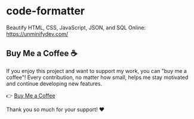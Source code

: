 # code-formatter
Beautify HTML, CSS, JavaScript, JSON, and SQL Online: https://unminifydev.com/

## Buy Me a Coffee ☕

If you enjoy this project and want to support my work, you can "buy me a coffee"! Every contribution, no matter how small, helps me stay motivated and continue developing new features.

👉 [Buy Me a Coffee](https://buymeacoffee.com/rogerdev0623)

Thank you so much for your support! ❤️
